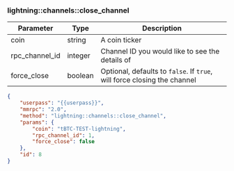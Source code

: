 ### lightning\:\:channels\:\:close_channel

| Parameter            | Type    | Description |
|----------------------|---------|-------------|
| coin                 | string  | A coin ticker          |
| rpc_channel_id       | integer | Channel ID you would like to see the details of |
| force_close          | boolean | Optional, defaults to `false`. If `true`, will force closing the channel |


```json
{
    "userpass": "{{userpass}}",
    "mmrpc": "2.0",
    "method": "lightning::channels::close_channel",
    "params": {
        "coin": "tBTC-TEST-lightning",
        "rpc_channel_id": 1,
        "force_close": false
    },
    "id": 8
}
```
